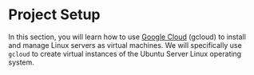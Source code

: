# Project Setup 

In this section, you will learn how to use [Google Cloud][gcloud] (gcloud)
to install and manage Linux servers as virtual machines.
We will specifically use `gcloud` to create virtual instances of the
Ubuntu Server Linux operating system.

[gcloud]:https://cloud.google.com
[git]:https://git-scm.com/
[github]:https://github.com/
